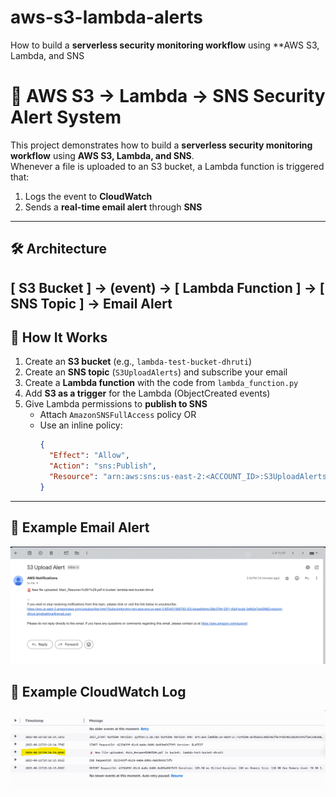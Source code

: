 # aws-s3-lambda-alerts
How to build a **serverless security monitoring workflow** using **AWS S3, Lambda, and SNS

# 🚨 AWS S3 → Lambda → SNS Security Alert System

This project demonstrates how to build a **serverless security monitoring workflow** using **AWS S3, Lambda, and SNS**.  
Whenever a file is uploaded to an S3 bucket, a Lambda function is triggered that:  
1. Logs the event to **CloudWatch**  
2. Sends a **real-time email alert** through **SNS**  

---
## 🛠️ Architecture
[ S3 Bucket ] → (event) → [ Lambda Function ] → [ SNS Topic ] → Email Alert
---
## 🚀 How It Works
1. Create an **S3 bucket** (e.g., `lambda-test-bucket-dhruti`)  
2. Create an **SNS topic** (`S3UploadAlerts`) and subscribe your email  
3. Create a **Lambda function** with the code from `lambda_function.py`  
4. Add **S3 as a trigger** for the Lambda (ObjectCreated events)  
5. Give Lambda permissions to **publish to SNS**  
   - Attach `AmazonSNSFullAccess` policy OR  
   - Use an inline policy:
     ```json
     {
       "Effect": "Allow",
       "Action": "sns:Publish",
       "Resource": "arn:aws:sns:us-east-2:<ACCOUNT_ID>:S3UploadAlerts"
     }
     ```
---

## 📧 Example Email Alert
![SNS Email Alert](emailupdate.png)

## 📜 Example CloudWatch Log
![CloudWatch Log](log2.png)

